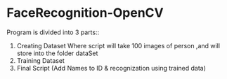 # FaceRecognition-OpenCV
Program is divided into 3 parts::

1) Creating Dataset
  Where script will take 100 images of person ,and will store into the folder dataSet
2) Training Dataset 
3) Final Script (Add Names to ID & recognization using trained data)
   
